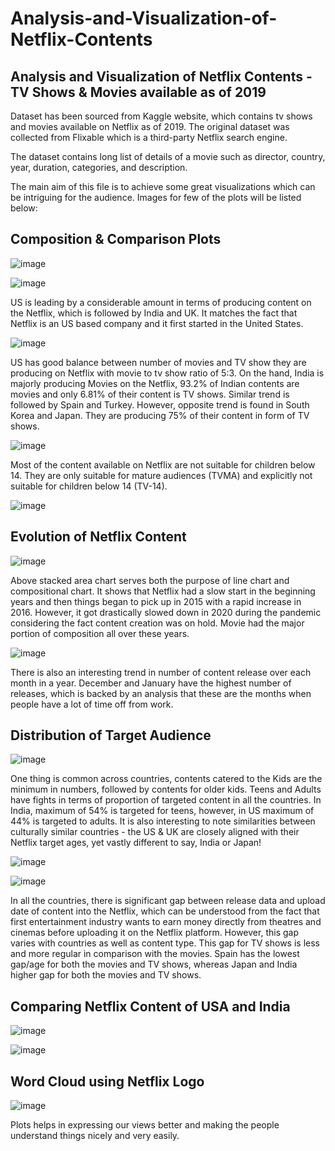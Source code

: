 # Analysis-and-Visualization-of-Netflix-Contents
## Analysis and Visualization of Netflix Contents - TV Shows &amp; Movies available as of 2019

Dataset has been sourced from Kaggle website, which contains tv shows and movies available on Netflix as of 2019.
The original dataset was collected from Flixable which is a third-party Netflix search engine.

The dataset contains long list of details of a movie such as director, country, year, duration, categories, and description.

The main aim of this file is to achieve some great visualizations which can be intriguing for the audience. Images for few of the plots will be listed below:

## Composition & Comparison Plots

![image](https://user-images.githubusercontent.com/113072173/226508693-7f453591-35be-4bc8-adf1-95eb28ed1255.png)


![image](https://user-images.githubusercontent.com/113072173/226508821-fbd9113c-d2c8-4e26-9bd7-48acf595b284.png)

US is leading by a considerable amount in terms of producing content on the Netflix, which is followed by India and UK. It matches the fact that Netflix is an US based
company and it first started in the United States.


![image](https://user-images.githubusercontent.com/113072173/226509080-6799691e-f82c-4357-ac58-d8e49c35aaa0.png)

US has good balance between number of movies and TV show they are producing on Netflix with movie to tv show ratio of 5:3. On the hand, India is majorly producing Movies on the Netflix, 93.2% of Indian contents are movies and only 6.81% of their content is TV shows. Similar trend is followed by Spain and Turkey.
However, opposite trend is found in South Korea and Japan. They are producing 75% of their content in form of TV shows.

![image](https://user-images.githubusercontent.com/113072173/226509451-fe710505-5cb6-4be3-9250-f689a9e5d3c9.png)

Most of the content available on Netflix are not suitable for children below 14. They are only suitable for mature audiences (TVMA) and explicitly not suitable for children below 14 (TV-14).

![image](https://user-images.githubusercontent.com/113072173/226509717-f8f4b1a2-e3e1-4196-b113-b4131acfc289.png)


## Evolution of Netflix Content

![image](https://user-images.githubusercontent.com/113072173/226509893-438e61d5-374a-486d-91f4-e28e24db6cc2.png)

Above stacked area chart serves both the purpose of line chart and compositional chart. It shows that Netflix had a slow start in the beginning years and then things began to pick up in 2015 with a rapid increase in 2016. However, it got drastically slowed down in 2020 during the pandemic considering the fact content creation was on hold. Movie had the major portion of composition all over these years.

![image](https://user-images.githubusercontent.com/113072173/226510101-c3eb2e98-1b37-4404-abc9-bb97f91450ab.png)


There is also an interesting trend in number of content release over each month in a year. December and January have the highest number of releases, which is backed by an analysis that these are the months when people have a lot of time off from work.

## Distribution of Target Audience

![image](https://user-images.githubusercontent.com/113072173/226510443-c20dff3d-d5d1-409c-9c0b-1140bc08c60b.png)

One thing is common across countries, contents catered to the Kids are the minimum in numbers, followed by contents for older kids. Teens and Adults have fights in terms of proportion of targeted content in all the countries. In India, maximum of 54% is targeted for teens, however, in US maximum of 44% is targeted to adults. It is also interesting to note similarities between culturally similar countries - the US & UK are closely aligned with their Netflix target ages, yet vastly different to say, India or Japan!


![image](https://user-images.githubusercontent.com/113072173/226510756-c911ea6c-6d5a-49f7-a486-433b04a77301.png)

![image](https://user-images.githubusercontent.com/113072173/226510794-037d605a-822e-4f4c-9802-f9a9a24f2785.png)

In all the countries, there is significant gap between release data and upload date of content into the Netflix, which can be understood from the fact that first entertainment industry wants to earn money directly from theatres and cinemas before uploading it on the Netflix platform. However, this gap varies with countries as well as content type. This gap for TV shows is less and more regular in comparison with the movies. Spain has the lowest gap/age for both the movies and TV shows, whereas Japan and India higher gap for both the movies and TV shows.


## Comparing Netflix Content of USA and India

![image](https://user-images.githubusercontent.com/113072173/226511042-629ec6f6-fd02-4ba7-aff3-c31450146368.png)

![image](https://user-images.githubusercontent.com/113072173/226511072-c4a17788-b46c-4764-aa4c-15655cb42278.png)


## Word Cloud using Netflix Logo

![image](https://user-images.githubusercontent.com/113072173/226511290-a22d4eb7-76f5-4f36-b77a-a62f6016c99d.png)

Plots helps in expressing our views better and making the people understand things nicely and very easily.

